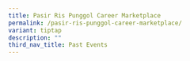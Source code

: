 ```yaml
---
title: Pasir Ris Punggol Career Marketplace
permalink: /pasir-ris-punggol-career-marketplace/
variant: tiptap
description: ""
third_nav_title: Past Events
---
```

